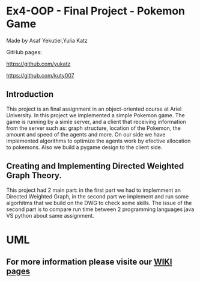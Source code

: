 # Ex4-OOP - Final Project - Pokemon Game
Made by Asaf Yekutiel,Yulia Katz

GitHub pages:

https://github.com/yukatz 

https://github.com/kuty007



## Introduction
This project is an final assignment in an object-oriented course at Ariel University.
In this project we implemented a simple Pokemon game. The game is running by a simle server, and a client that receiving information from the server such as: graph structure, location of the Pokemon, the amount and speed of the agents and more. On our side we have implemented algorithms to optimize the agents work by efective allocation to pokemons. Also we build a pygame design to the client side.

## Creating and Implementing Directed Weighted Graph Theory.
This project had 2 main part: in the first part we had to implemment an Directed Weighted Graph,
in the second part we implement and run some algorhitms that we build on the DWG to check some skills.
The issue of the second part is to compare run time between 2 programming languages java VS python about same assignment.



# UML 

## For more information please visite our [WIKI pages](../../wiki)

